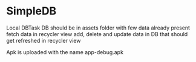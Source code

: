# SimpleDB
Local DBTask
DB should be in assets folder with few data already present fetch data in recycler view
add, delete and update data in DB that should get refreshed in recycler view

Apk is uploaded with the name app-debug.apk
